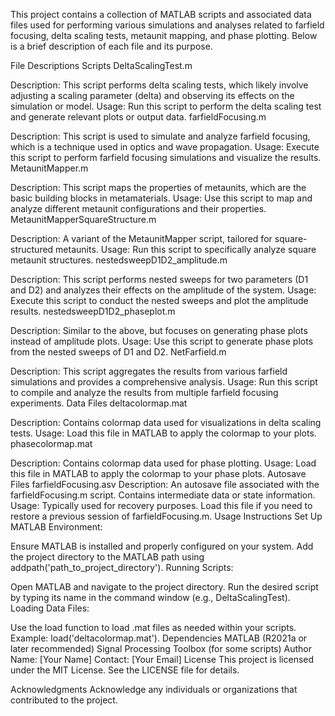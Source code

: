 This project contains a collection of MATLAB scripts and associated data files used for performing various simulations and analyses related to farfield focusing, delta scaling tests, metaunit mapping, and phase plotting. Below is a brief description of each file and its purpose.

File Descriptions
Scripts
DeltaScalingTest.m

Description: This script performs delta scaling tests, which likely involve adjusting a scaling parameter (delta) and observing its effects on the simulation or model.
Usage: Run this script to perform the delta scaling test and generate relevant plots or output data.
farfieldFocusing.m

Description: This script is used to simulate and analyze farfield focusing, which is a technique used in optics and wave propagation.
Usage: Execute this script to perform farfield focusing simulations and visualize the results.
MetaunitMapper.m

Description: This script maps the properties of metaunits, which are the basic building blocks in metamaterials.
Usage: Use this script to map and analyze different metaunit configurations and their properties.
MetaunitMapperSquareStructure.m

Description: A variant of the MetaunitMapper script, tailored for square-structured metaunits.
Usage: Run this script to specifically analyze square metaunit structures.
nestedsweepD1D2_amplitude.m

Description: This script performs nested sweeps for two parameters (D1 and D2) and analyzes their effects on the amplitude of the system.
Usage: Execute this script to conduct the nested sweeps and plot the amplitude results.
nestedsweepD1D2_phaseplot.m

Description: Similar to the above, but focuses on generating phase plots instead of amplitude plots.
Usage: Use this script to generate phase plots from the nested sweeps of D1 and D2.
NetFarfield.m

Description: This script aggregates the results from various farfield simulations and provides a comprehensive analysis.
Usage: Run this script to compile and analyze the results from multiple farfield focusing experiments.
Data Files
deltacolormap.mat

Description: Contains colormap data used for visualizations in delta scaling tests.
Usage: Load this file in MATLAB to apply the colormap to your plots.
phasecolormap.mat

Description: Contains colormap data used for phase plotting.
Usage: Load this file in MATLAB to apply the colormap to your phase plots.
Autosave Files
farfieldFocusing.asv
Description: An autosave file associated with the farfieldFocusing.m script. Contains intermediate data or state information.
Usage: Typically used for recovery purposes. Load this file if you need to restore a previous session of farfieldFocusing.m.
Usage Instructions
Set Up MATLAB Environment:

Ensure MATLAB is installed and properly configured on your system.
Add the project directory to the MATLAB path using addpath('path_to_project_directory').
Running Scripts:

Open MATLAB and navigate to the project directory.
Run the desired script by typing its name in the command window (e.g., DeltaScalingTest).
Loading Data Files:

Use the load function to load .mat files as needed within your scripts.
Example: load('deltacolormap.mat').
Dependencies
MATLAB (R2021a or later recommended)
Signal Processing Toolbox (for some scripts)
Author
Name: [Your Name]
Contact: [Your Email]
License
This project is licensed under the MIT License. See the LICENSE file for details.

Acknowledgments
Acknowledge any individuals or organizations that contributed to the project.

